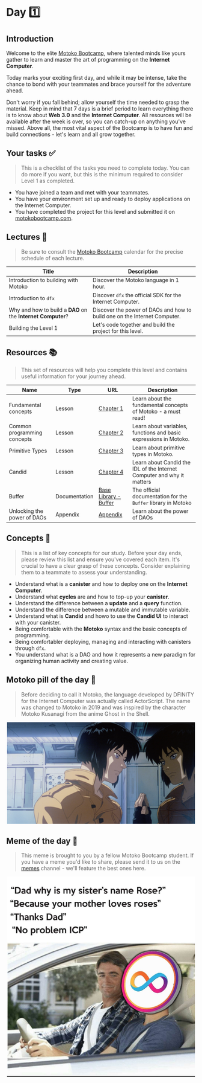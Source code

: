# Day 1️⃣

## Introduction

Welcome to the elite [Motoko Bootcamp](https://twitter.com/motoko_bootcamp), where talented minds like yours gather to learn and master the art of programming on the **Internet Computer**.

Today marks your exciting first day, and while it may be intense, take the chance to bond with your teammates and brace yourself for the adventure ahead. <br/>

Don't worry if you fall behind; allow yourself the time needed to grasp the material. Keep in mind that 7 days is a brief period to learn everything there is to know about **Web 3.0** and the **Internet Computer**. All resources will be available after the week is over, so you can catch-up on anything you've missed.
Above all, the most vital aspect of the Bootcamp is to have fun and build connections - let's learn and all grow together.

## Your tasks ✅

> This is a checklist of the tasks you need to complete today. You can do more if you want, but this is the minimum required to consider Level 1 as completed.

- You have joined a team and met with your teammates.
- You have your environment set up and ready to deploy applications on the Internet Computer.
- You have completed the project for this level and submitted it on [motokobootcamp.com](https://motokobootcamp.com/).

## Lectures 🍿

> Be sure to consult the [Motoko Bootcamp](https://calendar.google.com/calendar/u/0/embed?src=c_1a1c0c95f41c3d5729532726aaa57d96e991c5d3254b0f9e02fdf4d9babf4401@group.calendar.google.com) calendar for the precise schedule of each lecture.

| Title                                                        | Description                                                               |
| ------------------------------------------------------------ | ------------------------------------------------------------------------- |
| Introduction to building with Motoko </a>                    | Discover the Motoko language in 1 hour.                                   |
| Introduction to `dfx`                                        | Discover `dfx` the official SDK for the Internet Computer.                |
| Why and how to build a **DAO** on the **Internet Computer**? | Discover the power of DAOs and how to build one on the Internet Computer. |
| Building the Level 1                                         | Let's code together and build the project for this level.                 |

## Resources 📚

> This set of resources will help you complete this level and contains useful information for your journey ahead.

| Name                        | Type          | URL                                                                                                     | Description                                                            |
| --------------------------- | ------------- | ------------------------------------------------------------------------------------------------------- | ---------------------------------------------------------------------- |
| Fundamental concepts        | Lesson        | [Chapter 1](https://github.com/motoko-bootcamp/dao-adventure/blob/main/lessons/chapter-1/CHAPTER-1.MD)  | Learn about the fundamental concepts of Motoko - a must read!          |
| Common programming concepts | Lesson        | [Chapter 2](https://github.com/motoko-bootcamp/dao-adventure/blob/main/lessons/chapter-2/CHAPTER-2.MD)  | Learn about variables, functions and basic expressions in Motoko.      |
| Primitive Types             | Lesson        | [Chapter 3](https://github.com/motoko-bootcamp/dao-adventure/blob/main/lessons/chapter-3/CHAPTER-3.MD)  | Learn about primitive types in Motoko.                                 |
| Candid                      | Lesson        | [Chapter 4](https://github.com/motoko-bootcamp/dao-adventure/blob/main/lessons/chapter-4/CHAPTER-4.MD)  | Learn about Candid the IDL of the Internet Computer and why it matters |
| Buffer                      | Documentation | [Base Library - Buffer](https://internetcomputer.org/docs/current/motoko/main/base/Buffer)              | The official documentation for the `Buffer` library in Motoko          |
| Unlocking the power of DAOs | Appendix      | [Appendix](https://github.com/motoko-bootcamp/dao-adventure/blob/main/lessons/appendix-1/APPENDIX-1.MD) | Learn about the power of DAOs                                          |

## Concepts 🧠

> This is a list of key concepts for our study. Before your day ends, please review this list and ensure you've covered each item. It's crucial to have a clear grasp of these concepts. Consider explaining them to a teammate to assess your understanding.

- Understand what is a **canister** and how to deploy one on the **Internet Computer**.
- Understand what **cycles** are and how to top-up your **canister**.
- Understand the difference between a **update** and a **query** function.
- Understand the difference between a mutable and immutable variable.
- Understand what is **Candid** and howo to use the **Candid UI** to interact with your canister.
- Being comfortable with the **Motoko** syntax and the basic concepts of programming.
- Being comfortabler deploying, managing and interacting with canisters through `dfx`.
- You understand what is a DAO and how it represents a new paradigm for organizing human activity and creating value.

## Motoko pill of the day 💊

> Before deciding to call it Motoko, the language developed by DFINITY for the Internet Computer was actually called ActorScript. The name was changed to Motoko in 2019 and was inspired by the character Motoko Kusanagi from the anime Ghost in the Shell.

<p align="center">
    <img src="../../assets/level_1/guide/motoko_kusanagi.png" style="width: 500px;" />
</p>

## Meme of the day 🙈

> This meme is brought to you by a fellow Motoko Bootcamp student. If you have a meme you'd like to share, please send it to us on the [memes](https://discord.gg/vwEC5RcKBv) channel - we'll feature the best ones here.

<p align="center">
    <img src="../../assets/level_1/guide/meme_level_1.jpg" style="width: 500px;" />
</p>
